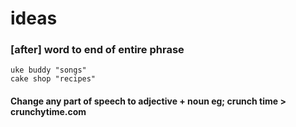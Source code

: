 # ideas

### \[after\] word to end of entire phrase

```text
uke buddy "songs"  
cake shop "recipes"  
```

#### Change any part of speech to adjective + noun eg; crunch time &gt; crunchytime.com



